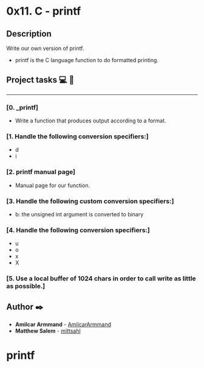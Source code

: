 # 0x11. C - printf

## Description
Write our own version of printf.

* printf is the C language function to do formatted printing.

## Project tasks  :computer: :wrench:
---

### [0. _printf]
* Write a function that produces output according to a format.


### [1. Handle the following conversion specifiers:]
* d
* i

### [2. printf manual page]
* Manual page for our function.

### [3. Handle the following custom conversion specifiers:]
* b: the unsigned int argument is converted to binary

### [4. Handle the following conversion specifiers:]
* u
* o
* x
* X

### [5. Use a local buffer of 1024 chars in order to call write as little as possible.]


## Author    :black_nib:
* **Amilcar Armmand** - [AmilcarArmmand](https://github.com/AmilcarArmmand)
* **Matthew Salem** - [mittsahl](https://github.com/mittsahl)
# printf
